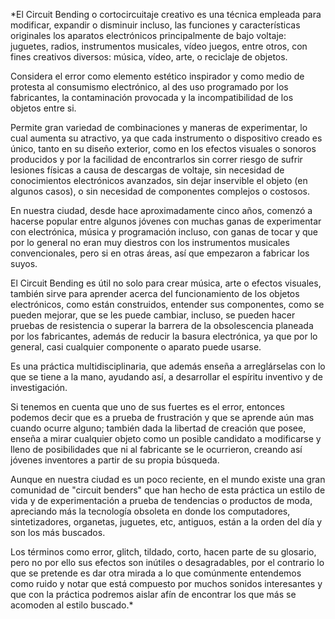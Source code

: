 *El Circuit Bending o cortocircuitaje creativo es una técnica empleada para modificar, expandir o disminuir incluso, las funciones y características originales los aparatos electrónicos principalmente de bajo voltaje: juguetes, radios, instrumentos musicales, vídeo juegos, entre otros, con fines creativos diversos: música, vídeo, arte, o reciclaje de objetos.

Considera el error como elemento estético inspirador y como medio de protesta al consumismo electrónico, al des uso programado por los fabricantes, la contaminación provocada y la incompatibilidad de los objetos entre si.

Permite gran variedad de combinaciones y maneras de experimentar, lo cual aumenta su atractivo, ya que cada instrumento o dispositivo creado es único, tanto en su diseño exterior, como en los efectos visuales o sonoros producidos y por la facilidad de encontrarlos sin correr riesgo de sufrir lesiones físicas a causa de descargas de voltaje, sin necesidad de conocimientos electrónicos avanzados, sin dejar inservible el objeto (en algunos casos), o sin necesidad de componentes complejos o costosos.

En nuestra ciudad, desde hace aproximadamente cinco años, comenzó a hacerse popular entre algunos jóvenes con muchas ganas de experimentar con electrónica, música y programación incluso, con ganas de tocar y que por lo general no eran muy diestros con los instrumentos musicales convencionales, pero si en otras áreas, así que empezaron a fabricar los suyos. 

El Circuit Bending es útil no solo para crear música, arte o efectos visuales, también sirve para aprender acerca del funcionamiento de los objetos electrónicos, como están construidos, entender sus componentes, como se pueden mejorar, que se les puede cambiar, incluso, se pueden hacer pruebas de resistencia o superar la barrera de la obsolescencia planeada por los fabricantes, además de reducir la basura electrónica, ya que por lo general, casi cualquier componente o aparato puede usarse.

Es una práctica multidisciplinaria, que además enseña a arreglárselas con lo que se tiene a la mano, ayudando así, a desarrollar el espíritu inventivo y de investigación. 

Si tenemos en cuenta que uno de sus fuertes es el error, entonces podemos decir que es a prueba de frustración y que se aprende aún mas cuando ocurre alguno; también dada la libertad de creación que posee, enseña a mirar cualquier objeto como un  posible candidato a modificarse y lleno de posibilidades que ni al fabricante se le ocurrieron, creando así jóvenes inventores a partir de su propia búsqueda.

Aunque en nuestra ciudad es un poco reciente, en el mundo existe una gran comunidad de "circuit benders"  que han hecho de esta práctica un estilo de vida y de experimentación a prueba de tendencias o productos de moda,   apreciando más la tecnología obsoleta en donde los computadores, sintetizadores, organetas, juguetes, etc, antiguos, están a la orden del día y son los más buscados. 

Los términos como error, glitch, tildado, corto, hacen parte de su glosario, pero no por ello sus efectos son inútiles o desagradables, por el contrario lo que se pretende es dar otra mirada a lo que comúnmente entendemos como ruido y notar que está compuesto por muchos sonidos interesantes y que con la práctica podremos aislar afín de encontrar los que más se acomoden al estilo buscado.* 









 


